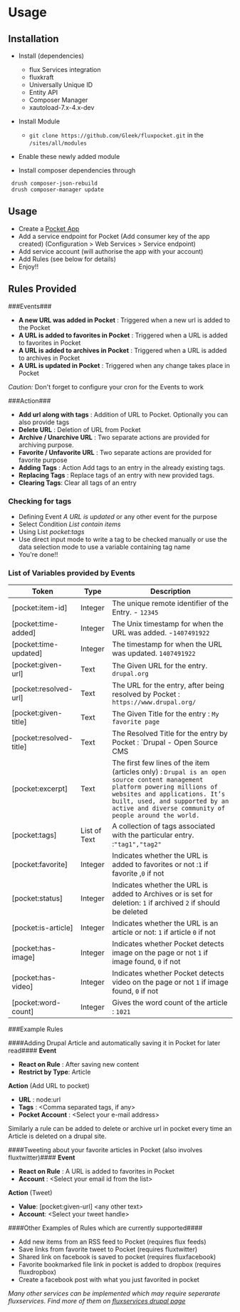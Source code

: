 Usage
======


Installation
------------

- Install (dependencies)
  - flux Services integration
  - fluxkraft
  - Universally Unique ID
  - Entity API
  - Composer Manager
  - xautoload-7.x-4.x-dev

- Install Module
  - `git clone https://github.com/Gleek/fluxpocket.git` in the `/sites/all/modules`
- Enable these newly added module
- Install composer dependencies through
```
 drush composer-json-rebuild
 drush composer-manager update
```


Usage
-------

- Create a [Pocket App](http://getpocket.com/developer/apps/new)
- Add a service endpoint for Pocket (Add consumer key of the app created) (Configuration > Web Services > Service endpoint)
- Add service account (will authorise the app with your account)
- Add Rules (see below for details)
- Enjoy!!


Rules Provided
-----------------

###Events###
  - **A new URL was added in Pocket** : Triggered when a new url is added to the Pocket
  - **A URL is added to favorites in Pocket** : Triggered when a URL is added to favorites in Pocket
  - **A URL is added to archives in Pocket** : Triggered when a URL is added to archives in Pocket
  - **A URL is updated in Pocket** : Triggered when any change takes place in Pocket

*Caution:* Don't forget to configure your cron for the Events to work

###Action###
  - **Add url along with tags** : Addition of URL to Pocket. Optionally you can also provide tags
  - **Delete URL** : Deletion of URL from Pocket
  - **Archive / Unarchive URL** : Two separate actions are provided for archiving purpose.
  - **Favorite / Unfavorite URL** : Two separate actions are provided for favorite purpose
  - **Adding Tags** : Action Add tags to an entry in the already existing tags.
  - **Replacing Tags** : Replace tags of an entry with new provided tags.
  - **Clearing Tags**: Clear all tags of an entry


### Checking for tags ###

- Defining Event *A URL is updated* or any other event for the purpose
- Select Condition *List contain items*
- Using List *pocket:tags*
- Use direct input mode to write a tag to be checked manually or use the data selection mode to use a variable containing tag name
- You're done!!

### List of Variables provided by Events ###

|Token                   | Type         | Description                                |
|------------------------|--------------|--------------------------------------------|
| [pocket:item-id]	     | Integer      |   The unique remote identifier of the Entry.  - `12345`|
| [pocket:time-added]    | Integer	    |   The Unix timestamp for when the URL was added.  -`1407491922`|
| [pocket:time-updated]	 | Integer      |   The timestamp for when the URL was updated.  `1407491922` |
| [pocket:given-url]	 | Text         |   The Given URL for the entry.  `drupal.org`|
| [pocket:resolved-url]	 | Text         |   The URL for the entry, after being resolved by Pocket : `https://www.drupal.org/`|
| [pocket:given-title]   | Text         |	The Given Title for the entry : `My favorite page`|
| [pocket:resolved-title]| Text         |	The Resolved Title for the entry by Pocket : `Drupal - Open Source CMS | Drupal.org`|
| [pocket:excerpt]       | Text         |   The first few lines of the item (articles only) : `Drupal is an open source content management platform powering millions of websites and applications. It’s built, used, and supported by an active and diverse community of people around the world.`|
| [pocket:tags]	         | List of Text |   A collection of tags associated with the particular entry. :`"tag1","tag2"`|
| [pocket:favorite]		 | Integer      |   Indicates whether the URL is added to favorites or not :`1` if favorite ,`0` if not |
| [pocket:status]		 | Integer      |   Indicates whether the URL is added to Archives or is set for deletion: `1` if archived `2` if should be deleted |
| [pocket:is-article]	 | Integer      |	Indicates whether the URL is an article or not: `1` if article `0` if not |
| [pocket:has-image]	 | Integer      |	Indicates whether Pocket detects image on the page or not `1` if image found, `0` if not |
| [pocket:has-video]     | Integer	    |	Indicates whether Pocket detects video on the page or not `1` if image found, `0` if not |
| [pocket:word-count]	 | Integer	    |   Gives the word count of the article : `1021`|

###Example Rules

####Adding Drupal Article and automatically saving it in Pocket for later read####
**Event**
- **React on Rule** : After saving new content
- **Restrict by Type**: Article

**Action** (Add URL to pocket)
- **URL** : node:url
- **Tags** : \<Comma separated tags, if any\>
- **Pocket Account** : \<Select your e-mail address\>

Similarly a rule can be added to delete or archive url in pocket every time an Article is deleted on a drupal site.

####Tweeting about your favorite articles in Pocket (also involves fluxtwitter)####
**Event**
- **React on Rule** : A URL is added to favorites in Pocket
- **Account** : \<Select your email id from the list\>

**Action** (Tweet)
- **Value**: \[pocket:given-url] <any other text\>
- **Account**: \<Select your tweet handle\>


####Other Examples of Rules which are currently supported####

- Add new items from an RSS feed to Pocket (requires flux feeds)
- Save links from favorite tweet to Pocket (requires fluxtwitter)
- Shared link on facebook is saved to pocket (requires fluxfacebook)
- Favorite bookmarked file link in pocket is added to dropbox (requires fluxdropbox)
- Create a facebook post with what you just favorited in pocket

*Many other services can be implemented which may require seperarate fluxservices. Find more of them on [fluxservices drupal page](https://www.drupal.org/project/fluxservice)*
